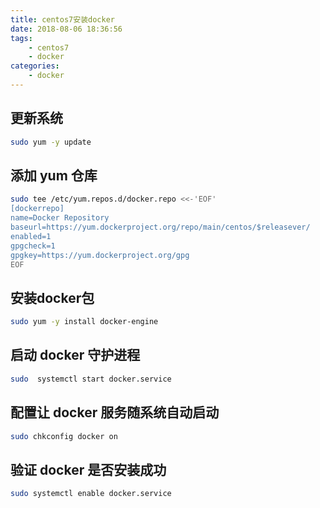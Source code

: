```yaml
---
title: centos7安装docker
date: 2018-08-06 18:36:56
tags: 
    - centos7
    - docker
categories:
    - docker
---
```

## 更新系统
```bash
sudo yum -y update
```
## 添加 yum 仓库
```bash
sudo tee /etc/yum.repos.d/docker.repo <<-'EOF'
[dockerrepo]
name=Docker Repository
baseurl=https://yum.dockerproject.org/repo/main/centos/$releasever/
enabled=1
gpgcheck=1
gpgkey=https://yum.dockerproject.org/gpg
EOF
```
## 安装docker包
```bash
sudo yum -y install docker-engine
```
## 启动 docker 守护进程
```bash
sudo  systemctl start docker.service
```
## 配置让 docker 服务随系统自动启动
```bash
sudo chkconfig docker on
```
## 验证 docker 是否安装成功
```bash
sudo systemctl enable docker.service
```

